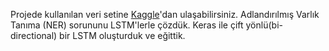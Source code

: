 Projede kullanılan veri setine <a href="https://www.kaggle.com/abhinavwalia95/entity-annotated-corpus#ner_dataset.csv">Kaggle</a>'dan ulaşabilirsiniz.
Adlandırılmış Varlık Tanıma (NER) sorununu LSTM'lerle çözdük. Keras ile çift yönlü(bi-directional) bir LSTM oluşturduk ve eğittik.

